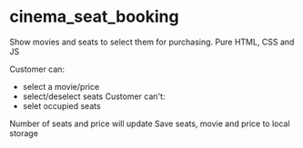 # cinema_seat_booking
Show movies and seats to select them for purchasing.
Pure HTML, CSS and JS

Customer can:
- select a movie/price
- select/deselect seats
Customer can't:
- selet occupied seats

Number of seats and price will update
Save seats, movie and price to local storage

